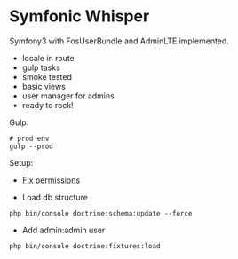 Symfonic Whisper
=============

Symfony3 with FosUserBundle and AdminLTE implemented.

- locale in route
- gulp tasks
- smoke tested
- basic views
- user manager for admins
- ready to rock!

Gulp:
```
# prod env
gulp --prod
```

Setup:

- [Fix permissions](http://symfony.com/doc/current/setup/file_permissions.html)

- Load db structure

```
php bin/console doctrine:schema:update --force
```

- Add admin:admin user
```
php bin/console doctrine:fixtures:load
```
